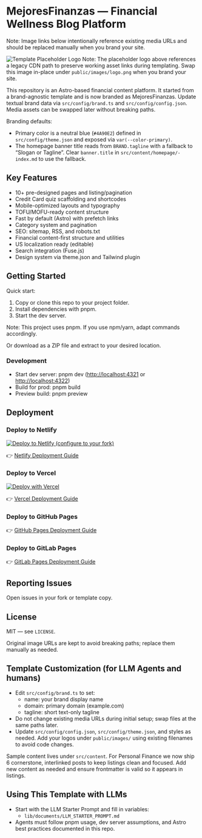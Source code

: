 # MejoresFinanzas — Financial Wellness Blog Platform

Note: Image links below intentionally reference existing media URLs and should be replaced manually when you brand your site.

![Template Placeholder Logo](https://media.topfinanzas.com/budgetbee/images/logo.png)
Note: The placeholder logo above references a legacy CDN path to preserve working asset links during templating. Swap this image in-place under `public/images/logo.png` when you brand your site.

This repository is an Astro-based financial content platform. It started from a brand-agnostic template and is now branded as MejoresFinanzas. Update textual brand data via `src/config/brand.ts` and `src/config/config.json`. Media assets can be swapped later without breaking paths.

Branding defaults:

- Primary color is a neutral blue (`#4A90E2`) defined in `src/config/theme.json` and exposed via `var(--color-primary)`.
- The homepage banner title reads from `BRAND.tagline` with a fallback to “Slogan or Tagline”. Clear `banner.title` in `src/content/homepage/-index.md` to use the fallback.

## Key Features

- 10+ pre-designed pages and listing/pagination
- Credit Card quiz scaffolding and shortcodes
- Mobile-optimized layouts and typography
- TOFU/MOFU-ready content structure
- Fast by default (Astro) with prefetch links
- Category system and pagination
- SEO: sitemap, RSS, and robots.txt
- Financial content-first structure and utilities
- US localization ready (editable)
- Search integration (Fuse.js)
- Design system via theme.json and Tailwind plugin

## Getting Started

Quick start:

1. Copy or clone this repo to your project folder.
2. Install dependencies with pnpm.
3. Start the dev server.

Note: This project uses pnpm. If you use npm/yarn, adapt commands accordingly.

Or download as a ZIP file and extract to your desired location.

### Development

- Start dev server: pnpm dev (<http://localhost:4321> or <http://localhost:4322>)
- Build for prod: pnpm build
- Preview build: pnpm preview

## Deployment

### Deploy to Netlify

<a href="#" target="_blank"><img src="https://www.netlify.com/img/deploy/button.svg" alt="Deploy to Netlify (configure to your fork)"></a>

👉 [Netlify Deployment Guide](https://docs.netlify.com/site-deploys/create-deploys/)

### Deploy to Vercel

[![Deploy with Vercel](https://vercel.com/button)](https://vercel.com/new)

👉 [Vercel Deployment Guide](https://vercel.com/docs)

### Deploy to GitHub Pages

👉 [GitHub Pages Deployment Guide](https://docs.astro.build/en/guides/deploy/github/)

### Deploy to GitLab Pages

👉 [GitLab Pages Deployment Guide](https://docs.astro.build/en/guides/deploy/gitlab/)

## Reporting Issues

Open issues in your fork or template copy.

## License

MIT — see `LICENSE`.

Original image URLs are kept to avoid breaking paths; replace them manually as needed.

## Template Customization (for LLM Agents and humans)

- Edit `src/config/brand.ts` to set:
  - name: your brand display name
  - domain: primary domain (example.com)
  - tagline: short text-only tagline
- Do not change existing media URLs during initial setup; swap files at the same paths later.
- Update `src/config/config.json`, `src/config/theme.json`, and styles as needed. Add your logos under `public/images/` using existing filenames to avoid code changes.

Sample content lives under `src/content`. For Personal Finance we now ship 6 cornerstone, interlinked posts to keep listings clean and focused. Add new content as needed and ensure frontmatter is valid so it appears in listings.

## Using This Template with LLMs

- Start with the LLM Starter Prompt and fill in variables:
  - `lib/documents/LLM_STARTER_PROMPT.md`
- Agents must follow pnpm usage, dev server assumptions, and Astro best practices documented in this repo.
